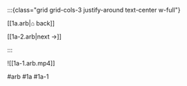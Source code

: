 :::{class="grid grid-cols-3 justify-around text-center w-full"}
<span/>

[[1a.arb|⌂ back]]

[[1a-2.arb|next →]]

:::

![[1a-1.arb.mp4]]

#arb #1a #1a-1